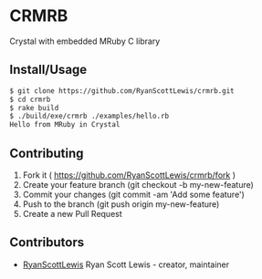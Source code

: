 # CRMRB

Crystal with embedded MRuby C library

## Install/Usage

```sh
$ git clone https://github.com/RyanScottLewis/crmrb.git
$ cd crmrb
$ rake build
$ ./build/exe/crmrb ./examples/hello.rb
Hello from MRuby in Crystal
```

## Contributing

1. Fork it ( https://github.com/RyanScottLewis/crmrb/fork )
2. Create your feature branch (git checkout -b my-new-feature)
3. Commit your changes (git commit -am 'Add some feature')
4. Push to the branch (git push origin my-new-feature)
5. Create a new Pull Request

## Contributors

- [RyanScottLewis](https://github.com/RyanScottLewis) Ryan Scott Lewis - creator, maintainer
